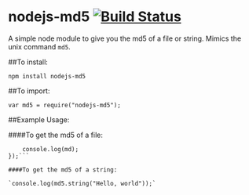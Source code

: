 # nodejs-md5  [![Build Status](https://travis-ci.org/heinst/node-md5.svg)](https://travis-ci.org/heinst/node-md5)

A simple node module to give you the md5 of a file or string. 
Mimics the unix command `md5`.

##To install:

`npm install nodejs-md5`

##To import:

`var md5 = require("nodejs-md5");`

##Example Usage:

####To get the md5 of a file:

```md5.file('/path/to/some/file.txt', 'md5', function(md) {
    console.log(md);
});```

####To get the md5 of a string:

`console.log(md5.string("Hello, world"));`
